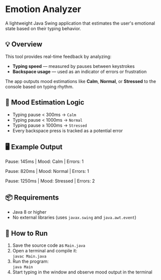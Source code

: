 # Emotion Analyzer

A lightweight Java Swing application that estimates the user's emotional state based on their typing behavior.

## 💡 Overview

This tool provides real-time feedback by analyzing:

- **Typing speed** — measured by pauses between keystrokes  
- **Backspace usage** — used as an indicator of errors or frustration  

The app outputs mood estimations like **Calm**, **Normal**, or **Stressed** to the console based on typing rhythm.

## 🧠 Mood Estimation Logic

- Typing pause < 300ms → `Calm`  
- Typing pause < 1000ms → `Normal`  
- Typing pause ≥ 1000ms → `Stressed`  
- Every backspace press is tracked as a potential error  

## 🖥️ Example Output

Pause: 145ms | Mood: Calm | Errors: 1

Pause: 820ms | Mood: Normal | Errors: 1

Pause: 1250ms | Mood: Stressed | Errors: 2


## 📦 Requirements

- Java 8 or higher  
- No external libraries (uses `javax.swing` and `java.awt.event`)  

## 🚀 How to Run

1. Save the source code as `Main.java`  
2. Open a terminal and compile it:  
   `javac Main.java`  
3. Run the program:  
   `java Main`  
4. Start typing in the window and observe mood output in the terminal  
